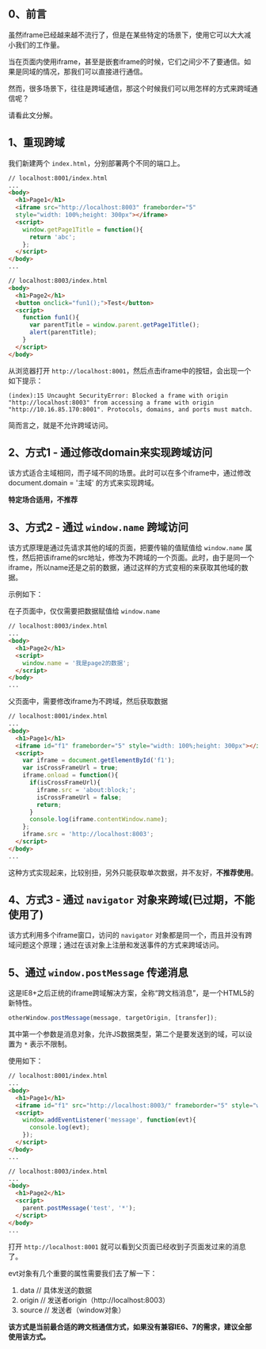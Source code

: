 ## 0、前言

虽然iframe已经越来越不流行了，但是在某些特定的场景下，使用它可以大大减小我们的工作量。

当在页面内使用iframe，甚至是嵌套iframe的时候，它们之间少不了要通信。如果是同域的情况，那我们可以直接进行通信。

然而，很多场景下，往往是跨域通信，那这个时候我们可以用怎样的方式来跨域通信呢？

请看此文分解。


## 1、重现跨域

我们新建两个 ``index.html``，分别部署两个不同的端口上。

```html
// localhost:8001/index.html
...
<body>
  <h1>Page1</h1>
  <iframe src="http://localhost:8003" frameborder="5" 
  style="width: 100%;height: 300px"></iframe>
  <script>
    window.getPage1Title = function(){
      return 'abc';
    };
  </script>
</body>
...
```

```html
// localhost:8003/index.html
<body>
  <h1>Page2</h1>
  <button onclick="fun1();">Test</button>
  <script>
    function fun1(){
      var parentTitle = window.parent.getPage1Title();
      alert(parentTitle);
    }
  </script>
</body>
```

从浏览器打开 ``http://localhost:8001``，然后点击iframe中的按钮，会出现一个如下提示：

```
(index):15 Uncaught SecurityError: Blocked a frame with origin "http://localhost:8003" from accessing a frame with origin "http://10.16.85.170:8001". Protocols, domains, and ports must match.
```
简而言之，就是不允许跨域访问。

## 2、方式1 - 通过修改domain来实现跨域访问

该方式适合主域相同，而子域不同的场景。此时可以在多个iframe中，通过修改document.domain = '主域' 的方式来实现跨域。

**特定场合适用，不推荐**

## 3、方式2 - 通过 ``window.name`` 跨域访问

该方式原理是通过先请求其他的域的页面，把要传输的值赋值给 ``window.name`` 属性，然后把该iframe的src地址，修改为不跨域的一个页面。此时，由于是同一个iframe，所以name还是之前的数据，通过这样的方式变相的来获取其他域的数据。

示例如下：

在子页面中，仅仅需要把数据赋值给 ``window.name``
```html
// localhost:8003/index.html
...
<body>
  <h1>Page2</h1>
  <script>
    window.name = '我是page2的数据';
  </script>
</body>
...
```

父页面中，需要修改iframe为不跨域，然后获取数据

```html
// localhost:8001/index.html
...
<body>
  <h1>Page1</h1>
  <iframe id="f1" frameborder="5" style="width: 100%;height: 300px"></iframe>
  <script>
    var iframe = document.getElementById('f1');
    var isCrossFrameUrl = true;
    iframe.onload = function(){
      if(isCrossFrameUrl){
        iframe.src = 'about:block;';
        isCrossFrameUrl = false;
        return;
      }
      console.log(iframe.contentWindow.name);
    };   
    iframe.src = 'http://localhost:8003';
  </script>
</body>
...
```

这种方式实现起来，比较别扭，另外只能获取单次数据，并不友好，**不推荐使用**。

## 4、方式3 - 通过 ``navigator`` 对象来跨域(已过期，不能使用了)

该方式利用多个iframe窗口，访问的 ``navigator`` 对象都是同一个，而且并没有跨域问题这个原理；通过在该对象上注册和发送事件的方式来跨域访问。

## 5、通过 ``window.postMessage`` 传递消息

这是IE8+之后正统的iframe跨域解决方案，全称“跨文档消息”，是一个HTML5的新特性。

```javascript
otherWindow.postMessage(message, targetOrigin, [transfer]);
```

其中第一个参数是消息对象，允许JS数据类型，第二个是要发送到的域，可以设置为 ``*`` 表示不限制。

使用如下：

```html
// localhost:8001/index.html
...
<body>
  <h1>Page1</h1>
  <iframe id="f1" src="http://localhost:8003/" frameborder="5" style="width: 100%;height: 300px"></iframe>
  <script>
    window.addEventListener('message', function(evt){
      console.log(evt);
    });
  </script>
</body>
...
```

```html
// localhost:8003/index.html
...
<body>
  <h1>Page2</h1>
  <script>
    parent.postMessage('test', '*');
  </script>
</body>
...
```

打开 ``http://localhost:8001`` 就可以看到父页面已经收到子页面发过来的消息了。

evt对象有几个重要的属性需要我们去了解一下：

1. data // 具体发送的数据
2. origin // 发送者origin（http://localhost:8003）
3. source // 发送者（window对象）

**该方式是当前最合适的跨文档通信方式，如果没有兼容IE6、7的需求，建议全部使用该方式。**